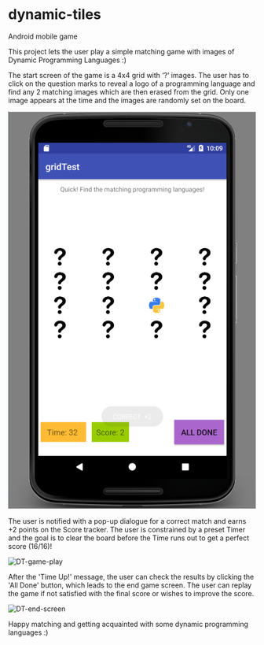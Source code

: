 # dynamic-tiles
Android mobile game

This project lets the user play a simple matching game with images of Dynamic Programming Languages :)
 
The start screen of the game is a 4x4 grid with ‘?’ images. The user has to click on the question marks to reveal a logo of a programming language and find any 2 matching images which are then erased from the grid. Only one image appears at the time and the images are randomly set on the board. 

 ![DT_start-screen](screenshots/DT_start-screen.png)

The user is notified with a pop-up dialogue for a correct match and earns +2 points on the Score tracker.
The user is constrained by a preset Timer and the goal is to clear the board before the Time runs out to get a perfect score (16/16)!
 
 ![DT-game-play](screenshots/DT_game-play.png)

After the 'Time Up!' message, the user can check the results by clicking the 'All Done' button, which leads to the end game screen. The user can replay the game if not satisfied with the final score or wishes to improve the score.

 ![DT-end-screen](screenshots/DT_end-screen.png) 

Happy matching and getting acquainted with some dynamic programming languages :)

